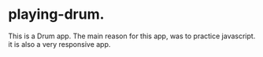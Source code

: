 # playing-drum.
This is a Drum app.
The main reason for this app, was to practice javascript.
it is also a very responsive app.
